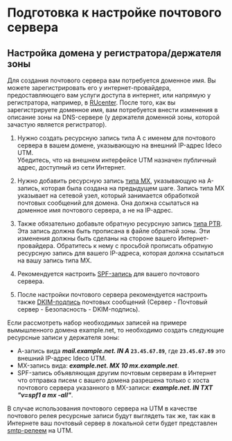 # Подготовка к настройке почтового сервера

## Настройка домена у регистратора/держателя зоны

Для создания почтового сервера вам потребуется доменное имя. Вы можете
зарегистрировать его у интернет-провайдера, предоставляющего вам
услуги доступа в интернет, или напрямую у регистратора, например,
в [RUcenter](http://nic.ru/). После того, как вы зарегистрируете
доменное имя, вам потребуется внести изменения в описание зоны на
DNS-сервере (у держателя доменной зоны, которой зачастую является
регистратор).

1.  Нужно создать ресурсную запись типа А с именем для почтового сервера
    в вашем домене, указывающую на внешний IP-адрес Ideco UTM.  
    Убедитесь, что на внешнем интерфейсе UTM назначен публичный адрес,
    доступный из сети Интернет. 

2.  Нужно добавить ресурсную запись [типа MX](https://ru.wikipedia.org/wiki/%D0%97%D0%B0%D0%BF%D0%B8%D1%81%D1%8C_MX),
    указывающую на A-запись, которая была создана на предыдущем шаге.
    Запись типа MX указывает на сетевой узел, который занимается
    обработкой почтовых сообщений для домена. Она должна ссылаться
    на доменное имя почтового сервера, а не на IP-адрес.

3.  Также обязательно добавьте обратную ресурсную запись [типа PTR](https://ru.wikipedia.org/wiki/%D0%9E%D0%B1%D1%80%D0%B0%D1%82%D0%BD%D1%8B%D0%B9_%D0%B7%D0%B0%D0%BF%D1%80%D0%BE%D1%81_DNS).
    Эта запись должна быть прописана в файле обратной зоны. Эти
    изменения должны быть сделаны на стороне вашего
    Интернет-провайдера. Обратитесь к нему с просьбой
    прописать обратную ресурсную запись для вашего IP-адреса,
    которая должна ссылаться на вашу запись типа MX.

4.  Рекомендуется
    настроить [SPF-запись](https://www.reg.ru/support/pochta_general/pochta-reg-ru/nastroyka-spf-ptr-i-dkim-zapisey/kak-nastroit-spf-zapis) для
    вашего почтового сервера.

5.  После настройки почтового сервера рекомендуется настроить
    также [DKIM-подпись](https://ru.wikipedia.org/wiki/DomainKeys_Identified_Mail) почтовых
    сообщений (Сервер - Почтовый сервер - Безопасность - DKIM-подпись).

Если рассмотреть набор необходимых записей на примере вымышленного
домена example.net, то необходимо создать следующие ресурсные
записи у держателя зоны:

  - А-запись вида ***mail.example.net. IN A* `23.45.67.89`**,
    где **`23.45.67.89`** это внешний IP-адрес Ideco UTM.
  - MX-запись вида: ***example.net. MX 10 mx.example.net***.
  - SPF-запись объявляющая другим почтовым серверам в Интернет что
    отправка писем с вашего домена разрешена только с хоста
    почтового сервера указанного в MX-записи: ***example.net. IN
    TXT "v=spf1 a mx -all"***. 

В случае использования почтового сервера на UTM в качестве почтового
релея ресурсные записи будут выглядеть так же, так как в Интернете
ваш почтовый сервер в локальной сети будет представлен
[smtp-релеем](./Настройка_почтового_релея_для_публикации_сервера_в_локальной_сети.md)
на UTM.
